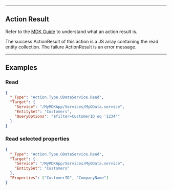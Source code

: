 
----
## Action Result
Refer to the [MDK Guide](https://help.sap.com/doc/f53c64b93e5140918d676b927a3cd65b/Cloud/en-US/docs-en/guides/getting-started/mdk/development/action-binding-and-result.html#action-results) to understand what an action result is.

The success ActionResult of this action is a JS array containing the read entity collection. The failure ActionResult is an error message.

----
## Examples

### Read

```json
{
  "_Type": "Action.Type.ODataService.Read",
  "Target": {
    "Service": "/MyMDKApp/Services/MyOData.service",
    "EntitySet": "Customers",
    "QueryOptions": "$filter=CustomerID eq '1234'"
  }
}
```

### Read selected properties

```json
{
  "_Type": "Action.Type.ODataService.Read",
  "Target": {
    "Service": "/MyMDKApp/Services/MyOData.service",
    "EntitySet": "Customers"
  },
  "Properties": ["CustomerID", "CompanyName"]
}
```